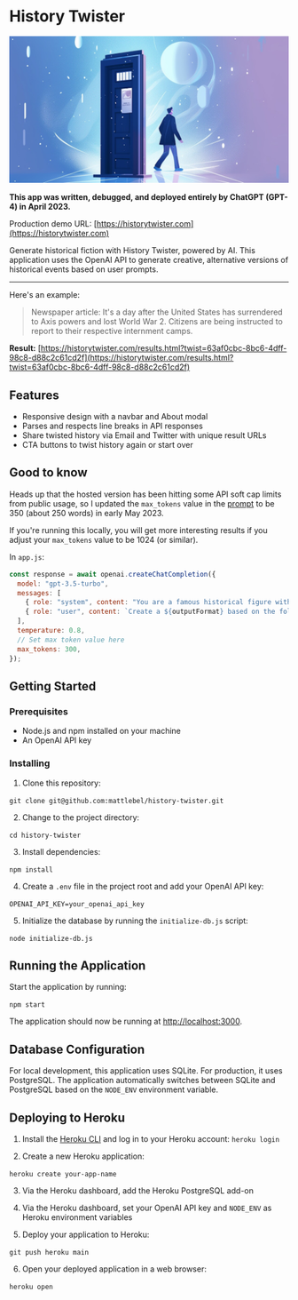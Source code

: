 # History Twister

![History Twister image](/public/historyTwister.jpg)

**This app was written, debugged, and deployed entirely by ChatGPT (GPT-4) in April 2023.**

Production demo URL: [https://historytwister.com](https://historytwister.com)

Generate historical fiction with History Twister, powered by AI. This application uses the OpenAI API to generate creative, alternative versions of historical events based on user prompts.

---

Here's an example:

> Newspaper article: It's a day after the United States has surrendered to Axis powers and lost World War 2. Citizens are being instructed to report to their respective internment camps.

**Result:** [https://historytwister.com/results.html?twist=63af0cbc-8bc6-4dff-98c8-d88c2c61cd2f](https://historytwister.com/results.html?twist=63af0cbc-8bc6-4dff-98c8-d88c2c61cd2f)

## Features

- Responsive design with a navbar and About modal
- Parses and respects line breaks in API responses
- Share twisted history via Email and Twitter with unique result URLs
- CTA buttons to twist history again or start over

## Good to know

Heads up that the hosted version has been hitting some API soft cap limits from public usage, so I updated the `max_tokens` value in the [prompt](https://github.com/mattlebel/history-twister/blob/main/app.js#L77-L85) to be 350 (about 250 words) in early May 2023.

If you're running this locally, you will get more interesting results if you adjust your `max_tokens` value to be 1024 (or similar).

In `app.js`:

```javaScript
const response = await openai.createChatCompletion({
  model: "gpt-3.5-turbo",
  messages: [
    { role: "system", content: "You are a famous historical figure with a vivid imagination and deep knowledge of historical events. You are known for your comprehensive and engaging writing style that accurately reflects the time period you're writing about. Your task is to create a captivating and detailed alternative history based on the user's prompt. Use your creativity to explore the consequences of this scenario and provide a unique perspective on how this event would have unfolded. Remember to use language and references appropriate for the time period, and make sure to keep your audience captivated with your storytelling skills." },
    { role: "user", content: `Create a ${outputFormat} based on the following alternative history scenario: ${prompt}` },
  ],
  temperature: 0.8,
  // Set max token value here
  max_tokens: 300,
});
```

## Getting Started

### Prerequisites

- Node.js and npm installed on your machine
- An OpenAI API key

### Installing

1. Clone this repository:

`git clone git@github.com:mattlebel/history-twister.git`

2. Change to the project directory:

`cd history-twister`

3. Install dependencies:

`npm install`


4. Create a `.env` file in the project root and add your OpenAI API key:

`OPENAI_API_KEY=your_openai_api_key`


5. Initialize the database by running the `initialize-db.js` script:

`node initialize-db.js`


## Running the Application

Start the application by running:

`npm start`

The application should now be running at [http://localhost:3000](http://localhost:3000).

## Database Configuration

For local development, this application uses SQLite. For production, it uses PostgreSQL. The application automatically switches between SQLite and PostgreSQL based on the `NODE_ENV` environment variable.

## Deploying to Heroku

1. Install the [Heroku CLI](https://devcenter.heroku.com/articles/heroku-cli) and log in to your Heroku account:
`heroku login`

2. Create a new Heroku application:

`heroku create your-app-name`

3. Via the Heroku dashboard, add the Heroku PostgreSQL add-on

4. Via the Heroku dashboard, set your OpenAI API key and `NODE_ENV` as Heroku environment variables

5. Deploy your application to Heroku:

`git push heroku main`

6. Open your deployed application in a web browser:

`heroku open`

